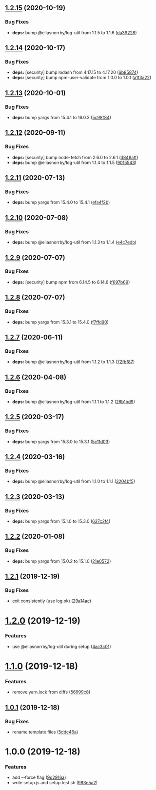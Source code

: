 ## [1.2.15](https://github.com/eliasnorrby/git-config/compare/v1.2.14...v1.2.15) (2020-10-19)


### Bug Fixes

* **deps:** bump @eliasnorrby/log-util from 1.1.5 to 1.1.6 ([da39228](https://github.com/eliasnorrby/git-config/commit/da3922803518925bbb02da92b099b8399450f564))

## [1.2.14](https://github.com/eliasnorrby/git-config/compare/v1.2.13...v1.2.14) (2020-10-17)


### Bug Fixes

* **deps:** [security] bump lodash from 4.17.15 to 4.17.20 ([6b85874](https://github.com/eliasnorrby/git-config/commit/6b85874ce1ccfb4d010a263464e4b5aa161379cf))
* **deps:** [security] bump npm-user-validate from 1.0.0 to 1.0.1 ([a1f3a22](https://github.com/eliasnorrby/git-config/commit/a1f3a22e3b2a6189d7b8447b95ae83fd199e6b70))

## [1.2.13](https://github.com/eliasnorrby/git-config/compare/v1.2.12...v1.2.13) (2020-10-01)


### Bug Fixes

* **deps:** bump yargs from 15.4.1 to 16.0.3 ([5c98f84](https://github.com/eliasnorrby/git-config/commit/5c98f8472b4e2c364c0505bc98e71c887e343658))

## [1.2.12](https://github.com/eliasnorrby/git-config/compare/v1.2.11...v1.2.12) (2020-09-11)


### Bug Fixes

* **deps:** [security] bump node-fetch from 2.6.0 to 2.6.1 ([d848aff](https://github.com/eliasnorrby/git-config/commit/d848aff8c84071fa71608b948a7ede15ba2f4e69))
* **deps:** bump @eliasnorrby/log-util from 1.1.4 to 1.1.5 ([9015543](https://github.com/eliasnorrby/git-config/commit/90155431ed62cfaa7f106af88d1726fa576f2b2e))

## [1.2.11](https://github.com/eliasnorrby/git-config/compare/v1.2.10...v1.2.11) (2020-07-13)


### Bug Fixes

* **deps:** bump yargs from 15.4.0 to 15.4.1 ([efa4f2b](https://github.com/eliasnorrby/git-config/commit/efa4f2be4da3a8d7fdddfae408cc4bac42810714))

## [1.2.10](https://github.com/eliasnorrby/git-config/compare/v1.2.9...v1.2.10) (2020-07-08)


### Bug Fixes

* **deps:** bump @eliasnorrby/log-util from 1.1.3 to 1.1.4 ([e4c7edb](https://github.com/eliasnorrby/git-config/commit/e4c7edb62f9a0213d1a59408fe9ba6ee3d17aa90))

## [1.2.9](https://github.com/eliasnorrby/git-config/compare/v1.2.8...v1.2.9) (2020-07-07)


### Bug Fixes

* **deps:** [security] bump npm from 6.14.5 to 6.14.6 ([f697b69](https://github.com/eliasnorrby/git-config/commit/f697b69333e32dd6a6e3e086534a666147a505b4))

## [1.2.8](https://github.com/eliasnorrby/git-config/compare/v1.2.7...v1.2.8) (2020-07-07)


### Bug Fixes

* **deps:** bump yargs from 15.3.1 to 15.4.0 ([f7ffd90](https://github.com/eliasnorrby/git-config/commit/f7ffd90326f347c254b19ee6744bdfdbc5bfb905))

## [1.2.7](https://github.com/eliasnorrby/git-config/compare/v1.2.6...v1.2.7) (2020-06-11)


### Bug Fixes

* **deps:** bump @eliasnorrby/log-util from 1.1.2 to 1.1.3 ([72fbf87](https://github.com/eliasnorrby/git-config/commit/72fbf876b2419cf58ce5cb14d6f244757771de96))

## [1.2.6](https://github.com/eliasnorrby/git-config/compare/v1.2.5...v1.2.6) (2020-04-08)


### Bug Fixes

* **deps:** bump @eliasnorrby/log-util from 1.1.1 to 1.1.2 ([26b1bd9](https://github.com/eliasnorrby/git-config/commit/26b1bd9021118fea294bc719b63b1d4ba0b17e6f))

## [1.2.5](https://github.com/eliasnorrby/git-config/compare/v1.2.4...v1.2.5) (2020-03-17)


### Bug Fixes

* **deps:** bump yargs from 15.3.0 to 15.3.1 ([5c11d03](https://github.com/eliasnorrby/git-config/commit/5c11d030da50dfca55a0dd94f0a09e95ef791c32))

## [1.2.4](https://github.com/eliasnorrby/git-config/compare/v1.2.3...v1.2.4) (2020-03-16)


### Bug Fixes

* **deps:** bump @eliasnorrby/log-util from 1.1.0 to 1.1.1 ([3204bf5](https://github.com/eliasnorrby/git-config/commit/3204bf5422d2bc896f5217cae9f186bea4be44c2))

## [1.2.3](https://github.com/eliasnorrby/git-config/compare/v1.2.2...v1.2.3) (2020-03-13)


### Bug Fixes

* **deps:** bump yargs from 15.1.0 to 15.3.0 ([637c2f4](https://github.com/eliasnorrby/git-config/commit/637c2f4fd934c28667067d9572c6e99c36a83802))

## [1.2.2](https://github.com/eliasnorrby/git-config/compare/v1.2.1...v1.2.2) (2020-01-08)


### Bug Fixes

* **deps:** bump yargs from 15.0.2 to 15.1.0 ([21e0572](https://github.com/eliasnorrby/git-config/commit/21e05724463c1fa8ddf4309e4d3436cdc88f9d1b))

## [1.2.1](https://github.com/eliasnorrby/git-config/compare/v1.2.0...v1.2.1) (2019-12-19)


### Bug Fixes

* exit consistently (use log.ok) ([29a14ac](https://github.com/eliasnorrby/git-config/commit/29a14acbd3ac8d7688f0bdb7c6965ecce3ffdfef))

# [1.2.0](https://github.com/eliasnorrby/git-config/compare/v1.1.0...v1.2.0) (2019-12-19)


### Features

* use @eliasnorrby/log-util during setup ([4ac3c01](https://github.com/eliasnorrby/git-config/commit/4ac3c01f372cafd4315ec940746f01ccec7805cf))

# [1.1.0](https://github.com/eliasnorrby/git-config/compare/v1.0.1...v1.1.0) (2019-12-18)


### Features

* remove yarn.lock from diffs ([56999c8](https://github.com/eliasnorrby/git-config/commit/56999c88732b577b86edc3d943f676d4d50dd145))

## [1.0.1](https://github.com/eliasnorrby/git-config/compare/v1.0.0...v1.0.1) (2019-12-18)


### Bug Fixes

* rename template files ([5ddc46a](https://github.com/eliasnorrby/git-config/commit/5ddc46a35fe0089f958dfa46c7d9a88e945c2d40))

# 1.0.0 (2019-12-18)


### Features

* add --force flag ([9d2916a](https://github.com/eliasnorrby/git-config/commit/9d2916a86edc28d93420112b2700c4104c8e3883))
* write setup.js and setup.test.sh ([983e5a2](https://github.com/eliasnorrby/git-config/commit/983e5a271c61c66add04ab45a3396fcd82cc3c59))
